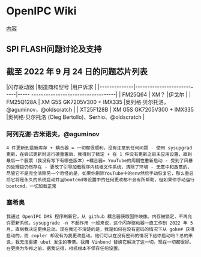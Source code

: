 # OpenIPC Wiki 
[内容](../README.zh.md)

SPI FLASH问题讨论及支持
--------------------------------------------------------



## 截至 2022 年 9 月 24 日的问题芯片列表

|闪存驱动器 |制造商和型号 |用户诉求 | 
|--------------|----------------------------|----- -----------------------------------| 
| FM25Q64 | XM？                       |伊戈尔 | 
| FM25Q128A | XM G5S GK7205V300 + IMX335 |奥列格·贝尔托洛，@aguminov，@oldscratch | 
| XT25F128B | XM G5S GK7205V300 + IMX335 |奥列格·贝尔托洛 (Oleg Bertollo)、Serhio、@oldscratch |



### 阿列克谢·古米诺夫，@aguminov

```
4 件更新到最新库存 + 耦合器 = 一切都很顺利，没有注意到任何问题 - 使用 sysupgrad 更新，在尝试更新时进行硬重置后，我得到了锁定 + 在 1 件没有更新之前未应用设置，直到最后一个股票（我没有写下有哪些版本）+耦合器= YouTube的周期性重新启动 - 受到了风暴的处理锁仍然存在 - 更改了引导加载程序内核根文件系统，清除了环境 - 无意中和故意的，尽管它不是完全清除另一个奇怪的是，如果你删除YouTube中的env然后手动恢复它，那么重启后它将是永久的系统启动并且bootcmd等设置中的任何更改都不会有所帮助，但如果你手动运行bootcmd，一切加载正常
```


### 塞希奥

```
我通过 OpenIPC DMS 程序刷新它，从 github 耦合器获取固件映像。内存被锁定，不再允许更新系统，sysupgrade -n 不起作用 一般来说，这个闪存驱动器一直工作到 2022 年 5 月，直到我决定更换启动。现在我还不清楚的是，我是如何在没有密码的情况下从 goke# 获得启动的，而 copler 却没有为我更改启动。他们可以在没有密码的情况下给你启动吗？总的来说，我无法重建 ubut 发生的事情。我用 Vinbond 替换它解决了这一切。现在一切都很好。在更换为华邦之前，据我记得，相机根本不保存任何设置。
```